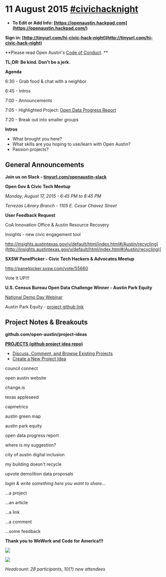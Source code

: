 # 11 August 2015 [#civichacknight](https://openaustin.hackpad.com/ep/search/?q=%23civichacknight&via=KWC2VvjgFy4)

*   **To Edit or Add Info: **[](https://openaustin.hackpad.com)**[https://openaustin.hackpad.com](https://openaustin.hackpad.com/)**

**Sign in: **[](http://tinyurl.com/hi-civic-hack-night)**[http://tinyurl.com/hi-civic-hack-night](http://tinyurl.com/hi-civic-hack-night)**

**Please read Open Austin's [Code of Conduct](http://www.open-austin.org/about/code-of-conduct). **

**TL;DR: Be kind. Don't be a jerk.**

**Agenda**

6:30 - Grab food & chat with a neighbor

6:45 - Intros

7:00 - Announcements

7:05 - Highlighted Project: [Open Data Progress Report](https://github.com/open-austin/project-ideas/issues/23)

7:20 - Break out into smaller groups

**Intros**

*   What brought you here?
*   What skills are you hoping to use/learn with Open Austin?
*   Passion projects?

## General Announcements

**Join us on Slack - [tinyurl.com/openaustin-slack](http://tinyurl.com/openaustin-slack)**

**Open Gov & Civic Tech Meetup**

_Monday, August 17, 2015 - 6:45 PM to 8:45 PM_

_Terrezas Library Branch - 1105 E. Cesar Chavez Street_

**User Feedback Request**

CoA Innovation Office & Austin Resource Recovery

Insights - new civic engagement tool 

[](http://insights.austintexas.gov/v/default/html/index.html#/Austin/recycling)[http://insights.austintexas.gov/v/default/html/index.html#/Austin/recycling](http://insights.austintexas.gov/v/default/html/index.html#/Austin/recycling)[ ](http://insights.austintexas.gov/v/default/html/index.html#/Austin/recycling)

**SXSW PanelPicker - Civic Tech Hackers & Advocates Meetup**

[](http://panelpicker.sxsw.com/vote/55660)http://panelpicker.sxsw.com/vote/55660

Vote It UP!!!

**U.S. Census Bureau Open Data Challenge Winner - Austin Park Equity**

[National Demo Day Webinar](http://www.digitalgov.gov/event/u-s-census-bureau-celebrates-open-data-challenge-winners-via-national-demo-day/)

Austin Park Equity - [project github link](https://github.com/open-austin/Austin_Parks_Equity)

## Project Notes & Breakouts

**github.com/open-austin/project-ideas**

**[PROJECTS (github project idea repo)](https://github.com/open-austin/project-ideas/)**

*   [Discuss, Comment, and Browse Existing Projects](https://github.com/open-austin/project-ideas/issues)
*   [Create a New Project Idea](https://github.com/open-austin/project-ideas/issues/new)

council connect

open austin website

change.is

texas appleseed

capmetrics

austin green map

austin park equity

open data progress report

where is my suggestion?

city of austin digital inclusion

my building doesn't recycle

upvote demolition data proposals

_login & write something here you want to share..._

...a project

...an article

...a link

...a comment

...some feedback

**Thank you to WeWork and Code for America!!!**

![](https://hackpad-attachments.s3.amazonaws.com/openaustin.hackpad.com_lwuphEWkSVQ_p.362923_1433217674504_undefined)

![](http://upload.wikimedia.org/wikipedia/commons/6/6b/Codeforamerica_logo.png)

_Headcount: 28 participants, 10(?) new attendees_